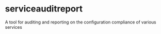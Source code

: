 # serviceauditreport
A tool for auditing and reporting on the configuration compliance of various services
